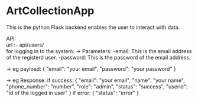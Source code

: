 # ArtCollectionApp
This is the python Flask backend enables the user to interact with data.

API:  
url :- api/users/ <br>
for logging in to the system:
  -> Parameters:
      -email: This is the email address of the registerd user.
      -password: This is the password of the email address.
   
  -> eg payload:
    {
      "email": "your email",
      "password": "your password"
    }
   
   -> eg Response:
     if success:
      {
        "email": "your email",
        "name": "your name",
        "phone_number": "number",
        "role": "admin",
        "status": "success",
        "userid": "Id of the logged in user"
      }
      if error:
      {
        "status": "error"
      }
  
  
  
